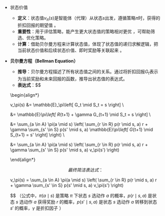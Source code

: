 - 状态价值
	- **定义**：状态值$v_\pi(s)$是智能体（代理）从状态$s$出发，遵循策略$\pi$时，获得的折扣回报的期望值 。
	- **重要性**：用于评估策略，能产生更大状态值的策略相对更优 ，可帮助筛选、优化策略。
	- **计算**：借助贝尔曼方程来计算状态值，体现了状态值的递归求解逻辑，把当前状态价值和后续状态价值、即时奖励等关联起来 。
- **贝尔曼方程（Bellman Equation）** 
	- **推导**：贝尔曼方程描述了所有状态值之间的关系。通过将折扣回报$G_t$表示为当前奖励和未来回报的函数，推导出状态值的表达式。
	- **表达式**：$$
	
	\begin{align*}
	
	v_\pi(s) &= \mathbb{E}_\pi\left[ G_t \mid S_t = s \right] \\
	
	&= \mathbb{E}_\pi\left[ R_{t+1} + \gamma G_{t+1} \mid S_t = s \right] \\
	
	&= \sum_{a \in A} \pi(a \mid s) \left( \sum_{r \in R} p(r \mid s, a) r + \gamma \sum_{s' \in S} p(s' \mid s, a) \mathbb{E}_\pi\left[ G_{t+1} \mid S_{t+1} = s' \right] \right) \\
	
	&= \sum_{a \in A} \pi(a \mid s) \left( \sum_{r \in R} p(r \mid s, a) r + \gamma \sum_{s' \in S} p(s' \mid s, a) v_\pi(s') \right)
	
	\end{align*}
	
	$$
		最终简洁表达式：
	$$
	
	v_\pi(s) = \sum_{a \in A} \pi(a \mid s) \left( \sum_{r \in R} p(r \mid s, a) r + \gamma \sum_{s' \in S} p(s' \mid s, a) v_\pi(s') \right)
	
	$$
		（公式中，$\pi(a \mid s)$ 是策略 $\pi$ 下状态 $s$ 选动作 $a$ 的概率，$p(r \mid s, a)$ 是状态 $s$ 选动作 $a$ 获得奖励 $r$ 的概率，$p(s' \mid s, a)$ 是状态 $s$ 选动作 $a$ 转移到状态 $s'$ 的概率，$\gamma$ 是折扣因子 ）